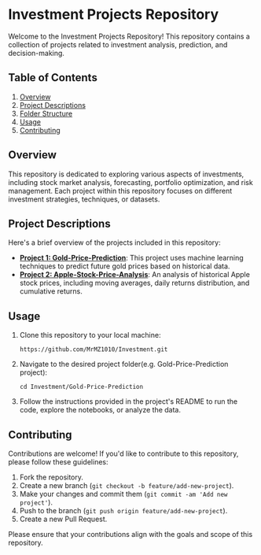 # Investment Projects Repository

Welcome to the Investment Projects Repository! This repository contains a collection of projects related to investment analysis, prediction, and decision-making.

## Table of Contents

1. [Overview](#overview)
2. [Project Descriptions](#project-descriptions)
3. [Folder Structure](#folder-structure)
4. [Usage](#usage)
5. [Contributing](#contributing)


## Overview

This repository is dedicated to exploring various aspects of investments, including stock market analysis, forecasting, portfolio optimization, and risk management. Each project within this repository focuses on different investment strategies, techniques, or datasets.

## Project Descriptions

Here's a brief overview of the projects included in this repository:

- **[Project 1: Gold-Price-Prediction](Gold-Price-Prediction/README.md)**: This project uses machine learning techniques to predict future gold prices based on historical data.
- **[Project 2: Apple-Stock-Price-Analysis](Apple-Stock-Price-Analysis/README.md)**: An analysis of historical Apple stock prices, including moving averages, daily returns distribution, and cumulative returns.

## Usage

1. Clone this repository to your local machine:

    ```
    https://github.com/MrMZ1010/Investment.git    
    ```

2. Navigate to the desired project folder(e.g. Gold-Price-Prediction project):

    ```
    cd Investment/Gold-Price-Prediction
    ```

3. Follow the instructions provided in the project's README to run the code, explore the notebooks, or analyze the data.

## Contributing

Contributions are welcome! If you'd like to contribute to this repository, please follow these guidelines:

1. Fork the repository.
2. Create a new branch (`git checkout -b feature/add-new-project`).
3. Make your changes and commit them (`git commit -am 'Add new project'`).
4. Push to the branch (`git push origin feature/add-new-project`).
5. Create a new Pull Request.

Please ensure that your contributions align with the goals and scope of this repository.
